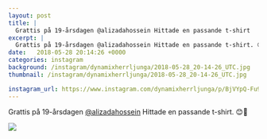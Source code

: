 ```yaml
---
layout: post
title: |
  Grattis på 19-årsdagen @alizadahossein Hittade en passande t-shirt
excerpt: |
  Grattis på 19-årsdagen @alizadahossein Hittade en passande t-shirt. 😊🤙
date:   2018-05-28 20:14:26 +0000
categories: instagram
background: /instagram/dynamixherrljunga/2018-05-28_20-14-26_UTC.jpg
thumbnail: /instagram/dynamixherrljunga/2018-05-28_20-14-26_UTC.jpg

instagram_url: https://www.instagram.com/dynamixherrljunga/p/BjVYpQ-Fu9D
---
```

Grattis på 19-årsdagen [@alizadahossein](https://www.instagram.com/alizadahossein/) Hittade en passande t-shirt. 😊🤙



<img src='/www-dynamix-herrljunga/instagram/dynamixherrljunga/2018-05-28_20-14-26_UTC.jpg' class='img-fluid' />
